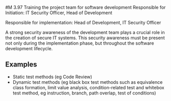 #M 3.97 Training the project team for software development
Responsible for Initiation: IT Security Officer, Head of Development

Responsible for implementation: Head of Development, IT Security Officer

A strong security awareness of the development team plays a crucial role in the creation of secure IT systems. This security awareness must be present not only during the implementation phase, but throughout the software development lifecycle.



## Examples 
* Static test methods (eg Code Review)
* Dynamic test methods (eg black box test methods such as equivalence class formation, limit value analysis, condition-related test and whitebox test method, eg instruction, branch, path overlap, test of conditions)




